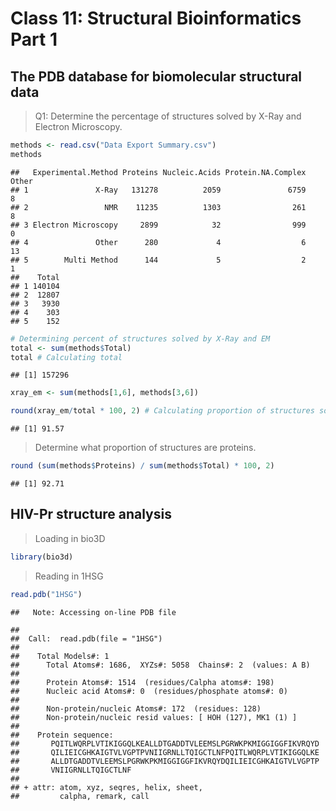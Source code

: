 Class 11: Structural Bioinformatics Part 1
================

## The PDB database for biomolecular structural data

> Q1: Determine the percentage of structures solved by X-Ray and
> Electron Microscopy.

``` r
methods <- read.csv("Data Export Summary.csv")
methods
```

    ##   Experimental.Method Proteins Nucleic.Acids Protein.NA.Complex Other
    ## 1               X-Ray   131278          2059               6759     8
    ## 2                 NMR    11235          1303                261     8
    ## 3 Electron Microscopy     2899            32                999     0
    ## 4               Other      280             4                  6    13
    ## 5        Multi Method      144             5                  2     1
    ##    Total
    ## 1 140104
    ## 2  12807
    ## 3   3930
    ## 4    303
    ## 5    152

``` r
# Determining percent of structures solved by X-Ray and EM
total <- sum(methods$Total)
total # Calculating total
```

    ## [1] 157296

``` r
xray_em <- sum(methods[1,6], methods[3,6])

round(xray_em/total * 100, 2) # Calculating proportion of structures solved by X-Ray and EM
```

    ## [1] 91.57

> Determine what proportion of structures are proteins.

``` r
round (sum(methods$Proteins) / sum(methods$Total) * 100, 2)
```

    ## [1] 92.71

## HIV-Pr structure analysis

> Loading in bio3D

``` r
library(bio3d)
```

> Reading in 1HSG

``` r
read.pdb("1HSG")
```

    ##   Note: Accessing on-line PDB file

    ## 
    ##  Call:  read.pdb(file = "1HSG")
    ## 
    ##    Total Models#: 1
    ##      Total Atoms#: 1686,  XYZs#: 5058  Chains#: 2  (values: A B)
    ## 
    ##      Protein Atoms#: 1514  (residues/Calpha atoms#: 198)
    ##      Nucleic acid Atoms#: 0  (residues/phosphate atoms#: 0)
    ## 
    ##      Non-protein/nucleic Atoms#: 172  (residues: 128)
    ##      Non-protein/nucleic resid values: [ HOH (127), MK1 (1) ]
    ## 
    ##    Protein sequence:
    ##       PQITLWQRPLVTIKIGGQLKEALLDTGADDTVLEEMSLPGRWKPKMIGGIGGFIKVRQYD
    ##       QILIEICGHKAIGTVLVGPTPVNIIGRNLLTQIGCTLNFPQITLWQRPLVTIKIGGQLKE
    ##       ALLDTGADDTVLEEMSLPGRWKPKMIGGIGGFIKVRQYDQILIEICGHKAIGTVLVGPTP
    ##       VNIIGRNLLTQIGCTLNF
    ## 
    ## + attr: atom, xyz, seqres, helix, sheet,
    ##         calpha, remark, call
